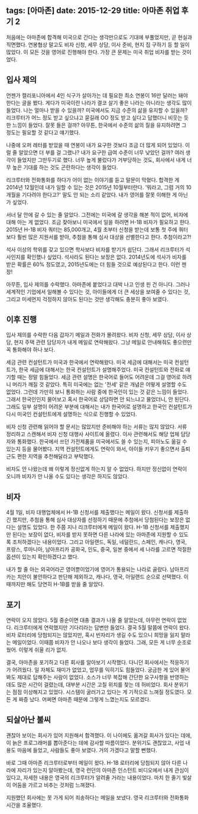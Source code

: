 tags: [아마존]
date: 2015-12-29
title: 아마존 취업 후기 2
---
처음에는 아마존에 합격해 미국으로 간다는 생각만으로도 기대에 부풀었지만, 곧 현실과 직면했다. 연봉협상 말고도 비자 신청, 세무 상담, 이사 준비, 현지 집 구하기 등 할 일이 많았다. 이 모든 것을 영어로 진행해야 한다. 가장 큰 문제는 미국 취업 비자를 받는 것이었다.
<!--more-->

## 입사 제의
언젠가 캘리포니아에서 4인 식구가 살아가는 데 필요한 최소 연봉이 16만 달러는 돼야 한다는 글을 봤다. 게다가 미국이란 나라가 결코 살기 좋은 나라는 아니라는 생각도 많이 들었다. 나는 얼마나 받을 수 있을까? 미국에서도 지금 수준의 삶을 유지할 수 있을까? 리크루터가 어느 정도 받고 싶으냐고 묻길래 OO 정도 받고 싶다고 답했더니 비웃는 듯한 느낌이 들었다. 잘못 들은 걸까? 아무튼, 한국에서 수준의 삶의 질을 유지하려면 그 정도는 필요할 것 같다고 얘기했다.

나중에 오퍼 레터를 받았을 때 연봉이 내가 요구한 것보다 조금 더 많게 되어 있었다. 이럴 줄 알았으면 더 부를 걸 그랬나? 내가 요구한 급여 수준이 너무 낮았던 걸까? 여러 생각이 들었지만 그만두기로 했다. 너무 높게 불렀다가 거부당하는 것도, 회사에서 내게 너무 높은 기대를 하는 것도 곤란하다는 생각이 들었다.

리크루터와 전화통화를 하다가 어이 없는 이야기를 듣고 말문이 막혔다. 합격한 게 2014년 12월인데 내가 일할 수 있는 것은 2015년 10월부터란다. '뭐라고, 그럼 거의 10개월을 기다려야 한다고?' 말도 안 되는 소리 같았다. 내가 영어를 잘못 이해한 게 아닌가 싶었다.

서너 달 안에 갈 수 있는 줄 알았다. 그전에는 미국에 갈 생각을 해본 적이 없어, 비자에 대해 아는 게 없었다. 조금 찾아보니 미국에서 일을 하려면 H-1B 비자가 필요하고 한다. 2015년 H-1B 비자 쿼터는 85,000개고, 4월 초부터 신청을 받는데 보통 첫 주에 쿼터보다 훨씬 많은 지원서를 받아, 추첨을 통해 심사 대상을 선별한다고 한다. 추첨이라고?!

석사 이상의 학위를 갖고 있으면 학사보다 비자를 받기가 쉽단다. 그래서 리크루터가 석사인지를 확인했나 싶었다. 석사라도 된다는 보장은 없다. 2014년도에 석사가 비자를 받은 확률은 60% 정도였고, 2015년도에는 더 힘들 것으로 예상된다고 한다. 이런 젠장!

아무튼, 입사 제의를 수락했다. 아마존에 붙었다고 대박 나고 인생 핀 건 아니다. 그러나 세계적인 기업에서 일해볼 수 있다는 것, 아이들에게 더 큰 세상을 보여줄 수 있다는 것, 그리고 미세먼지 걱정하지 않아도 된다는 것만 생각해도 충분히 좋아 보였다.

## 이후 진행
입사 제의를 수락한 다음 갑자기 메일과 전화가 몰려왔다. 비자 신청, 세무 상담, 이사 상담, 현지 주택 관련 담당자가 내게 메일로 연락해왔다. 그냥 메일로 안내해줘도 좋으련만 꼭 통화해야 하나 보다.

세금 관련 컨설턴트가 미국과 한국에서 연락해왔다. 미국 세금에 대해서는 미국 컨설턴트가, 한국 세금에 대해서는 한국 컨설턴트가 설명해주었다. 미국 컨설턴트와 전화로 얘기할 때는 정말 힘들었다. 세금 관련 설명은 한국어로 들어도 어려운데 그걸 영어로 하려니 머리가 깨질 것 같았다. 특히 미국에는 없는 '전세' 같은 개념은 어떻게 설명할 수도 없었다. 그런데 가만히 보니 통화하는 사람 중에 한국인이 있는 것 같은 느낌이 들었다. 그래서 한국인인지 물어보고 혹시 한국어로 상담하면 안 되느냐고 물었더니, 안 된단다. 그래도 일부 설명이 어려운 부분에 대해서는 내가 한국어로 설명하고 한국인 컨설턴트가 다시 미국인 컨설턴트에게 설명하는 식으로 진행할 수 있었다.

비자 신청 관련해 읽어야 할 문서는 많았지만 준비해야 하는 서류는 많지 않았다. 서류 정리하고 스캔해서 비자 신청 대행사 사이트에 올렸다. 이사 관련해서도 해당 업체 담당자와 통화했다. 한국에서 쓰던 가전제품을 미국에서도 쓸 수 있는지, 피아노도 옮길 수 있는지 등을 물어봤다. 지역 컨설턴트에게도 연락이 와서, 아이들 키우기 좋으면서 출퇴근도 편한 지역을 추천해달라고 부탁했다.

비자도 안 나왔는데 왜 이렇게 정신없게 하는지 알 수 없었다. 하지만 정신없이 연락이 오니까 비자가 안 나올 수도 있다는 생각은 하지도 않았다.

## 비자
4월 1일, 비자 대행업체에서 H-1B 신청서를 제출했다는 메일이 왔다. 신청서를 제출하긴 했지만, 추첨을 통해 심사 대상자를 선정하기 때문에 추첨에서 당첨된다는 보장은 없다는 설명도 있었다. 한 주쯤 지나 리크루터에게 메일이 왔다. H-1B 신청서를 제출했지만 된다는 보장이 없다, 비자를 받지 못하면 다른 나라에 있는 아마존에 지원할 수 있도록 조처하겠다는 내용이었다. 그리고 아일랜드, 독일, 네덜란드, 스페인, 캐나다, 영국, 프랑스, 루마니아, 남아프리카 공화국, 인도, 중국, 일본 중에서 세 나라를 고르면 적절한 옵션이 있는지 확인하겠다고 했다.

내가 할 줄 아는 외국어라곤 영어뿐이었기에 영어가 통용되는 나라로 골랐다. 남아프리카는 치안이 불안하다고 판단해 제외하고, 캐나다, 영국, 아일랜드 순으로 선택했다. 이때까지만 해도 당연히 H-1B를 받을 줄 알았다.

## 포기
연락이 오지 않았다. 5월 중순이면 대충 결과가 나올 줄 알았는데, 아무런 연락이 없었다. 리크루터에게 연락했지만 기다리라는 답변만 들었다. 결국 5월 말쯤에 연락이 왔다. 비자 로터리에 당첨되지는 않았지만, 혹시 빈자리가 생길 수도 있으니 희망을 잃지 말라는 메일이었다. 이때쯤 비자가 안 나오나 보다 생각이 들었다. 그래, 모든 게 너무 순조로웠어. 이렇게 쉬울 리가 없지.

결국, 아마존을 포기하고 다른 회사를 알아보기 시작했다. 다니던 회사에서는 적응하기가 어려웠다. 일 자체도 재미가 없었고, 업무를 익히기도 힘들었다. 궁금한 게 있어 물어봐도 제대로 답해주는 사람이 없었다. 소스가 너무 복잡해 간단한 요구사항을 반영하는 데도 많은 시간이 걸렸는데, 대부분 시간은 고칠 위치를 찾는 데 허비었다. 회사 분위기는 점점 이상해지고 있었다. 시스템이 굴러가고 있다는 게 기적으로 느껴질 정도였다. 모든 게 짜증 났다. 어쩌면 아마존 때문에 그렇게 느꼈는지도 모르겠다.

## 되살아난 불씨
괜찮아 보이는 회사가 있어 지원해서 합격했다. 이 나이에도 옮겨갈 회사가 있다는 데에, 이 늙은 프로그래머를 뽑아준다는 데에 감사할 따름이었다. 분위기도 괜찮았고, 사업 내용도 마음에 들었고, 사람들도 좋아 보였다. 거의 가겠다고 말할 뻔했다.

바로 그때 아마존 리크루터로부터 메일이 왔다. H-1B 로터리에 당첨되지 않아 다른 나라에 자리가 있는지 알아봤는데, 영국 런던의 아마존 인스턴트 비디오에서 내게 관심이 있다고, 자세한 내용은 영국의 리크루터가 알려줄 거라는 내용이었다. 마치 한 줄기 빛살이 어둠을 가르고 비추는 것처럼 느껴졌다.

지원했던 회사에는 못 가게 되어 죄송하다는 메일을 보냈다. 영국 리크루터와 전화통화 시간을 조율했다.

